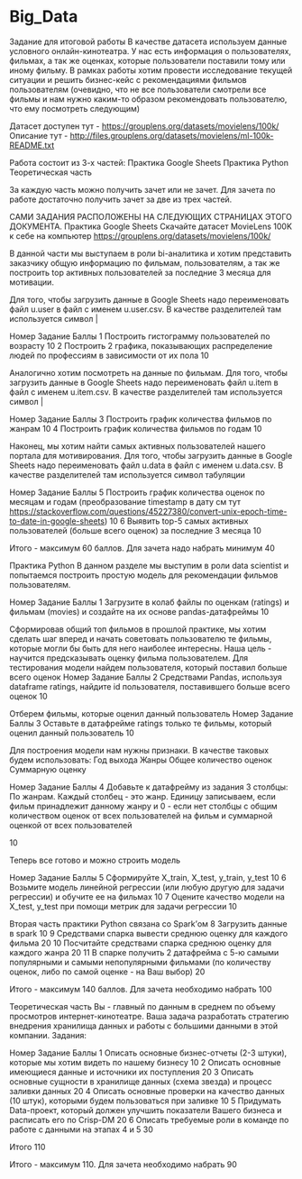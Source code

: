 # Big_Data

Задание для итоговой работы
В качестве датасета используем данные условного онлайн-кинотеатра. У нас есть информация о пользователях, фильмах, а так же оценках, которые пользователи поставили тому или иному фильму.
В рамках работы хотим провести исследование текущей ситуации и решить бизнес-кейс с рекомендациями фильмов пользователям (очевидно, что не все пользователи смотрели все фильмы и нам нужно каким-то образом рекомендовать пользователю, что ему посмотреть следующим)

Датасет доступен тут - https://grouplens.org/datasets/movielens/100k/
Описание тут - http://files.grouplens.org/datasets/movielens/ml-100k-README.txt

Работа состоит из 3-х частей:
Практика Google Sheets
Практика Python
Теоретическая часть

За каждую часть можно получить зачет или не зачет. Для зачета по работе достаточно получить зачет за две из трех частей. 

САМИ ЗАДАНИЯ РАСПОЛОЖЕНЫ НА СЛЕДУЮЩИХ СТРАНИЦАХ ЭТОГО ДОКУМЕНТА.
Практика Google Sheets
Скачайте датасет MovieLens 100K к себе на компьютер
https://grouplens.org/datasets/movielens/100k/

В данной части мы выступаем в роли bi-аналитика и хотим представить заказчику общую информацию по фильмам, пользователям, а так же построить top активных пользователей за последние 3 месяца для мотивации.

Для того, чтобы загрузить данные в Google Sheets надо переименовать файл u.user в файл с именем u.user.csv. В качестве разделителей там используется символ |

Номер
Задание
Баллы
1
Построить гистограмму пользователей по возрасту
10
2
Построить 2 графика, показывающих распределение людей по профессиям в зависимости от их пола
10


Аналогично хотим посмотреть на данные по фильмам. Для того, чтобы загрузить данные в Google Sheets надо переименовать файл u.item в файл с именем u.item.csv. В качестве разделителей там используется символ |

Номер
Задание
Баллы
3
Построить график количества фильмов по жанрам
10
4
Построить график количества фильмов по годам
10


Наконец, мы хотим найти самых активных пользователей нашего портала для мотивирования. Для того, чтобы загрузить данные в Google Sheets надо переименовать файл u.data в файл с именем u.data.csv. В качестве разделителей там используется символ табуляции

Номер
Задание
Баллы
5
Построить график количества оценок по месяцам и годам (преобразование timestamp в дату см тут https://stackoverflow.com/questions/45227380/convert-unix-epoch-time-to-date-in-google-sheets)
10
6
Выявить top-5 самых активных пользователей (больше всего оценок) за последние 3 месяца
10



Итого - максимум 60 баллов. Для зачета надо набрать минимум 40

Практика Python
В данном разделе мы выступим в роли data scientist и попытаемся построить простую модель для рекомендации фильмов пользователям.

Номер
Задание
Баллы
1
Загрузите в колаб файлы по оценкам (ratings) и фильмам (movies) и создайте на их основе pandas-датафреймы
10


Сформировав общий топ фильмов в прошлой практике, мы хотим сделать шаг вперед и начать советовать пользователю те фильмы, которые могли бы быть для него наиболее интересны. Наша цель - научится предсказывать оценку фильма пользователем. Для тестирования модели найдем пользователя, который поставил больше всего оценок
Номер
Задание
Баллы
2
Средствами Pandas, используя dataframe ratings, найдите id пользователя, поставившего больше всего оценок
10


Отберем фильмы, которые оценил данный пользователь
Номер
Задание
Баллы
3
Оставьте в датафрейме ratings только те фильмы, который оценил данный пользователь 
10


Для построения модели нам нужны признаки. В качестве таковых будем использовать:
Год выхода
Жанры
Общее количество оценок
Суммарную оценку

Номер
Задание
Баллы
4
Добавьте к датафрейму из задания 3 столбцы:
По жанрам. Каждый столбец - это жанр. Единицу записываем, если фильм принадлежит данному жанру и 0 - если нет
столбцы с общим количеством оценок от всех пользователей на фильм и суммарной оценкой от всех пользователей


10


Теперь все готово и можно строить модель

Номер
Задание
Баллы
5
Сформируйте X_train, X_test, y_train, y_test
10
6
Возьмите модель линейной регрессии (или любую другую для задачи регрессии)  и обучите ее на фильмах
10
7
Оцените качество модели на X_test, y_test при помощи метрик для задачи регрессии
10


Вторая часть практики Python связана со Spark’ом
8
Загрузить данные в spark
10
9
Средствами спарка вывести среднюю оценку для каждого фильма
20
10
Посчитайте средствами спарка среднюю оценку для каждого жанра
20
11
В спарке получить 2 датафрейма с 5-ю самыми популярными и самыми непопулярными фильмами (по количеству оценок, либо по самой оценке - на Ваш выбор)
20


Итого - максимум 140 баллов. Для зачета необходимо набрать 100



Теоретическая часть
Вы - главный по данным в среднем по объему просмотров интернет-кинотеатре. Ваша задача разработать стратегию внедрения хранилища данных и работы с большими данными в этой компании. Задания:


Номер
Задание
Баллы
1
Описать основные бизнес-отчеты (2-3 штуки), которые мы хотим видеть по нашему бизнесу
10
2
Описать основные имеющиеся данные и источники их поступления
20
3
Описать основные сущности в хранилище данных (схема звезда) и процесс заливки данных
20
4
Описать основные проверки на качество данных (10 штук), которыми будем пользоваться при заливке
10
5
Придумать Data-проект, который должен улучшить показатели Вашего бизнеса и расписать его по Crisp-DM
20
6
Описать требуемые роли в команде по работе с данными на этапах 4 и 5
30


Итого
110



Итого - максимум 110. Для зачета необходимо набрать 90
